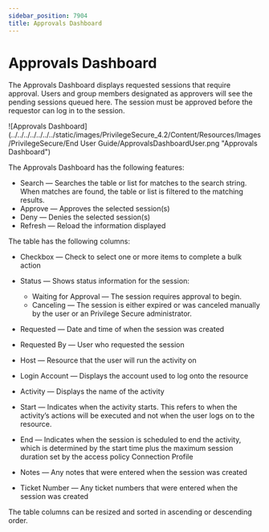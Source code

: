 ```yaml
---
sidebar_position: 7904
title: Approvals Dashboard
---
```


# Approvals Dashboard

The Approvals Dashboard displays requested sessions that require approval. Users and group members designated as approvers will see the pending sessions queued here. The session must be approved before the requestor can log in to the session.

![Approvals Dashboard](../../../../../../../static/images/PrivilegeSecure_4.2/Content/Resources/Images/PrivilegeSecure/End User Guide/ApprovalsDashboardUser.png "Approvals Dashboard")

The Approvals Dashboard has the following features:

* Search — Searches the table or list for matches to the search string. When matches are found, the table or list is filtered to the matching results.
* Approve — Approves the selected session(s)
* Deny — Denies the selected session(s)
* Refresh — Reload the information displayed

The table has the following columns:

* Checkbox — Check to select one or more items to complete a bulk action
* Status — Shows status information for the session:

  * Waiting for Approval — The session requires approval to begin.
  * Canceling — The session is either expired or was canceled manually by the user or an Privilege Secure administrator.
* Requested — Date and time of when the session was created
* Requested By — User who requested the session
* Host — Resource that the user will run the activity on
* Login Account — Displays the account used to log onto the resource
* Activity — Displays the name of the activity
* Start — Indicates when the activity starts. This refers to when the activity’s actions will be executed and not when the user logs on to the resource.
* End — Indicates when the session is scheduled to end the activity, which is determined by the start time plus the maximum session duration set by the access policy Connection Profile
* Notes — Any notes that were entered when the session was created
* Ticket Number — Any ticket numbers that were entered when the session was created

The table columns can be resized and sorted in ascending or descending order.